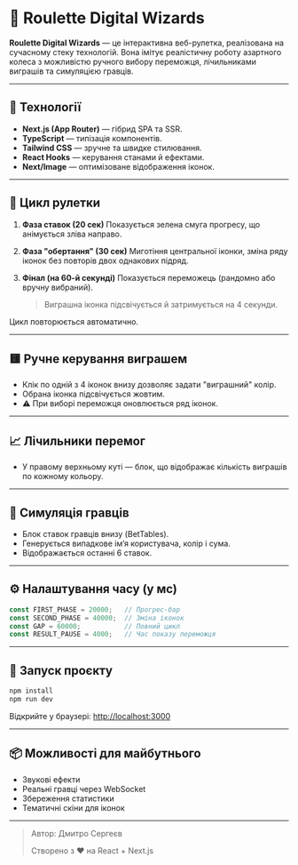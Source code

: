 # 🎰 Roulette Digital Wizards

**Roulette Digital Wizards** — це інтерактивна веб-рулетка, реалізована на сучасному стеку технологій. Вона імітує реалістичну роботу азартного колеса з можливістю ручного вибору переможця, лічильниками виграшів та симуляцією гравців.

---

## 🔧 Технології

* **Next.js (App Router)** — гібрид SPA та SSR.
* **TypeScript** — типізація компонентів.
* **Tailwind CSS** — зручне та швидке стилювання.
* **React Hooks** — керування станами й ефектами.
* **Next/Image** — оптимізоване відображення іконок.

---

## 🔁 Цикл рулетки

1. **Фаза ставок (20 сек)**
   Показується зелена смуга прогресу, що анімується зліва направо.

2. **Фаза "обертання" (30 сек)**
   Миготіння центральної іконки, зміна ряду іконок без повторів двох однакових підряд.

3. **Фінал (на 60-й секунді)**
   Показується переможець (рандомно або вручну вибраний).

   > Виграшна іконка підсвічується й затримується на 4 секунди.

Цикл повторюється автоматично.

---

## 🟨 Ручне керування виграшем

* Клік по одній з 4 іконок внизу дозволяє задати "виграшний" колір.
* Обрана іконка підсвічується жовтим.
* ⚠️ При виборі переможця оновлюється ряд іконок.

---

## 📈 Лічильники перемог

* У правому верхньому куті — блок, що відображає кількість виграшів по кожному кольору.

---

## 👤 Симуляція гравців

* Блок ставок гравців внизу (BetTables).
* Генерується випадкове ім’я користувача, колір і сума.
* Відображається останні 6 ставок.

---

## ⚙️ Налаштування часу (у мс)

```ts
const FIRST_PHASE = 20000;   // Прогрес-бар
const SECOND_PHASE = 40000;  // Зміна іконок
const GAP = 60000;           // Повний цикл
const RESULT_PAUSE = 4000;   // Час показу переможця
```

---

## 🚀 Запуск проєкту

```bash
npm install
npm run dev
```

Відкрийте у браузері: [http://localhost:3000](http://localhost:3000)

---

## 📦 Можливості для майбутнього

* Звукові ефекти
* Реальні гравці через WebSocket
* Збереження статистики
* Тематичні скіни для іконок

---

> Автор: Дмитро Сергеєв
>
> Створено з ❤️ на React + Next.js
